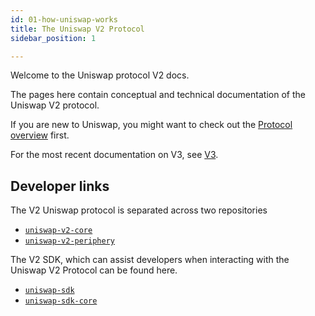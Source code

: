 ```yaml
---
id: 01-how-uniswap-works
title: The Uniswap V2 Protocol
sidebar_position: 1

---
```



Welcome to the Uniswap protocol V2 docs. 

The pages here contain conceptual and technical documentation of the Uniswap V2 protocol. 

If you are new to Uniswap, you might want to check out the [Protocol overview](../version-V2/concepts/01-protocol-overview/01-how-uniswap-works.md) first.

For the most recent documentation on V3, see [V3](../version-V3/concepts/V3-overview/concentrated-liquidity.md).

## Developer links

The V2 Uniswap protocol is separated across two repositories

- [`uniswap-v2-core`](https://github.com/Uniswap/uniswap-v2-core)
- [`uniswap-v2-periphery`](https://github.com/Uniswap/uniswap-v2-periphery)

The V2 SDK, which can assist developers when interacting with the Uniswap V2 Protocol can be found here.

- [`uniswap-sdk`](https://github.com/Uniswap/uniswap-v2-sdk)
- [`uniswap-sdk-core`](https://github.com/Uniswap/uniswap-sdk-core)

